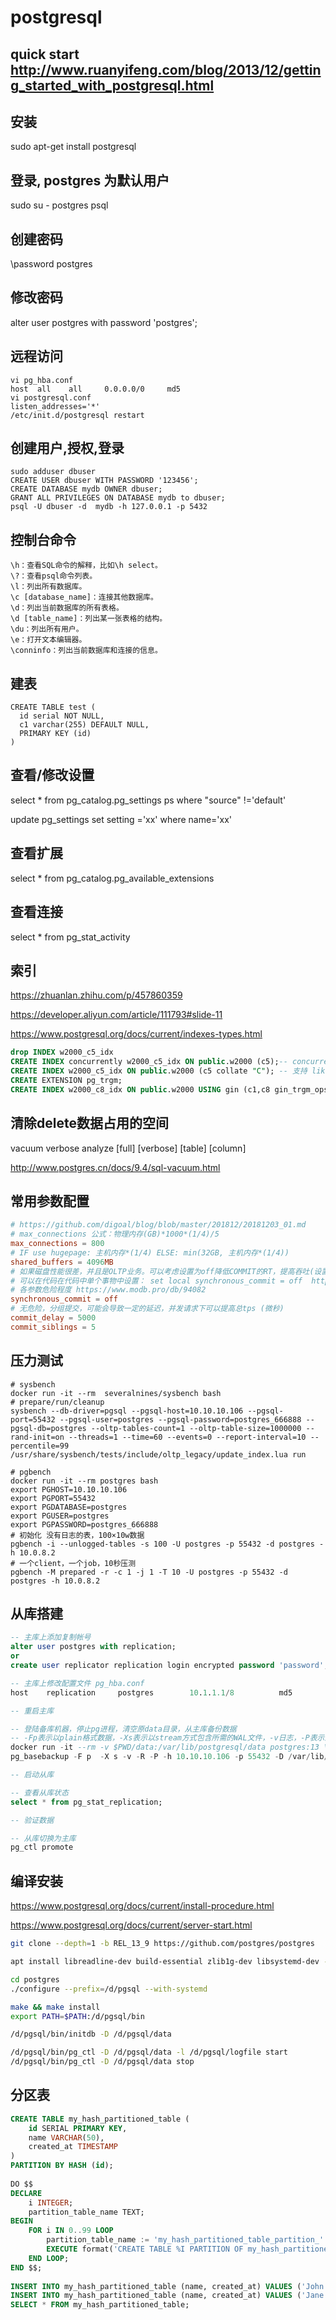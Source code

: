# postgresql

## quick start http://www.ruanyifeng.com/blog/2013/12/getting_started_with_postgresql.html

## 安装
sudo apt-get install postgresql

## 登录, postgres 为默认用户
sudo su - postgres
psql

## 创建密码
\password postgres

## 修改密码
alter user postgres with password 'postgres';

## 远程访问
```
vi pg_hba.conf
host  all    all     0.0.0.0/0     md5
vi postgresql.conf
listen_addresses='*'
/etc/init.d/postgresql restart
```

## 创建用户,授权,登录
```
sudo adduser dbuser
CREATE USER dbuser WITH PASSWORD '123456';
CREATE DATABASE mydb OWNER dbuser;
GRANT ALL PRIVILEGES ON DATABASE mydb to dbuser;
psql -U dbuser -d  mydb -h 127.0.0.1 -p 5432
```

## 控制台命令
```
\h：查看SQL命令的解释，比如\h select。
\?：查看psql命令列表。
\l：列出所有数据库。
\c [database_name]：连接其他数据库。
\d：列出当前数据库的所有表格。
\d [table_name]：列出某一张表格的结构。
\du：列出所有用户。
\e：打开文本编辑器。
\conninfo：列出当前数据库和连接的信息。
```

## 建表
```
CREATE TABLE test (
  id serial NOT NULL,
  c1 varchar(255) DEFAULT NULL,
  PRIMARY KEY (id) 
)
``` 

## 查看/修改设置
select * from pg_catalog.pg_settings ps where "source" !='default'

update pg_settings set setting ='xx' where name='xx'

## 查看扩展
select * from pg_catalog.pg_available_extensions

## 查看连接
select * from pg_stat_activity

## 索引
https://zhuanlan.zhihu.com/p/457860359

https://developer.aliyun.com/article/111793#slide-11

https://www.postgresql.org/docs/current/indexes-types.html

```sql
drop INDEX w2000_c5_idx
CREATE INDEX concurrently w2000_c5_idx ON public.w2000 (c5);-- concurrently避免锁表 支持 <   <=   =   >=   >
CREATE INDEX w2000_c5_idx ON public.w2000 (c5 collate "C"); -- 支持 like 'xxx%'
CREATE EXTENSION pg_trgm;
CREATE INDEX w2000_c8_idx ON public.w2000 USING gin (c1,c8 gin_trgm_ops); -- 支持全文搜索?
```

## 清除delete数据占用的空间
vacuum verbose analyze [full] [verbose] [table] [column]

http://www.postgres.cn/docs/9.4/sql-vacuum.html


## 常用参数配置
```conf
# https://github.com/digoal/blog/blob/master/201812/20181203_01.md
# max_connections 公式：物理内存(GB)*1000*(1/4)/5
max_connections = 800
# IF use hugepage: 主机内存*(1/4) ELSE: min(32GB, 主机内存*(1/4))
shared_buffers = 4096MB
# 如果磁盘性能很差，并且是OLTP业务。可以考虑设置为off降低COMMIT的RT，提高吞吐(设置为OFF时，可能丢失部分XLOG RECORD)   
# 可以在代码在代码中单个事物中设置： set local synchronous_commit = off  https://github.com/digoal/blog/blob/master/201712/20171207_01.md
# 各参数危险程度 https://www.modb.pro/db/94082
synchronous_commit = off
# 无危险，分组提交，可能会导致一定的延迟，并发请求下可以提高总tps (微秒)
commit_delay = 5000
commit_siblings = 5
```

## 压力测试
```shell
# sysbench
docker run -it --rm  severalnines/sysbench bash
# prepare/run/cleanup
sysbench --db-driver=pgsql --pgsql-host=10.10.10.106 --pgsql-port=55432 --pgsql-user=postgres --pgsql-password=postgres_666888 --pgsql-db=postgres --oltp-tables-count=1 --oltp-table-size=1000000 --rand-init=on --threads=1 --time=60 --events=0 --report-interval=10 --percentile=99 /usr/share/sysbench/tests/include/oltp_legacy/update_index.lua run

# pgbench
docker run -it --rm postgres bash 
export PGHOST=10.10.10.106
export PGPORT=55432
export PGDATABASE=postgres
export PGUSER=postgres
export PGPASSWORD=postgres_666888
# 初始化 没有日志的表，100×10w数据
pgbench -i --unlogged-tables -s 100 -U postgres -p 55432 -d postgres -h 10.0.8.2 
# 一个client，一个job，10秒压测
pgbench -M prepared -r -c 1 -j 1 -T 10 -U postgres -p 55432 -d postgres -h 10.0.8.2 
```

## 从库搭建
```sql
-- 主库上添加复制帐号
alter user postgres with replication;
or
create user replicator replication login encrypted password 'password';

-- 主库上修改配置文件 pg_hba.conf
host    replication     postgres        10.1.1.1/8          md5

-- 重启主库

-- 登陆备库机器，停止pg进程，清空原data目录，从主库备份数据
-- -Fp表示以plain格式数据，-Xs表示以stream方式包含所需的WAL文件，-v日志，-P表示显示进度，-R表示为replication写配置信息。
docker run -it --rm -v $PWD/data:/var/lib/postgresql/data postgres:13 \
pg_basebackup -F p  -X s -v -R -P -h 10.10.10.106 -p 55432 -D /var/lib/postgresql/data -U postgres 

-- 启动从库

-- 查看从库状态
select * from pg_stat_replication;

-- 验证数据

-- 从库切换为主库
pg_ctl promote

```

## 编译安装
https://www.postgresql.org/docs/current/install-procedure.html

https://www.postgresql.org/docs/current/server-start.html


```sh
git clone --depth=1 -b REL_13_9 https://github.com/postgres/postgres

apt install libreadline-dev build-essential zlib1g-dev libsystemd-dev -y

cd postgres
./configure --prefix=/d/pgsql --with-systemd

make && make install
export PATH=$PATH:/d/pgsql/bin

/d/pgsql/bin/initdb -D /d/pgsql/data

/d/pgsql/bin/pg_ctl -D /d/pgsql/data -l /d/pgsql/logfile start
/d/pgsql/bin/pg_ctl -D /d/pgsql/data stop

```

## 分区表
``` sql
CREATE TABLE my_hash_partitioned_table ( 
    id SERIAL PRIMARY KEY, 
    name VARCHAR(50), 
    created_at TIMESTAMP 
) 
PARTITION BY HASH (id); 
 
DO $$ 
DECLARE 
    i INTEGER; 
    partition_table_name TEXT; 
BEGIN 
    FOR i IN 0..99 LOOP 
        partition_table_name := 'my_hash_partitioned_table_partition_' || i; 
        EXECUTE format('CREATE TABLE %I PARTITION OF my_hash_partitioned_table FOR VALUES WITH (MODULUS 100, REMAINDER %s)', partition_table_name, i); 
    END LOOP; 
END $$; 
 
INSERT INTO my_hash_partitioned_table (name, created_at) VALUES ('John', now()); 
INSERT INTO my_hash_partitioned_table (name, created_at) VALUES ('Jane', now()); 
SELECT * FROM my_hash_partitioned_table;

```





